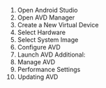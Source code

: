 1. Open Android Studio
2. Open AVD Manager
3. Create a New Virtual Device
4. Select Hardware
5. Select System Image
6. Configure AVD
7. Launch AVD
Additional:
8. Manage AVD
9. Performance Settings
10. Updating AVD